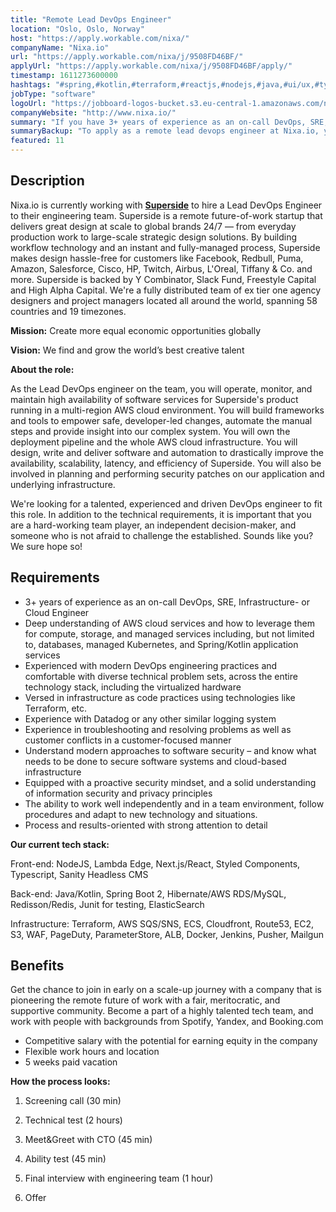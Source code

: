 ```yaml
---
title: "Remote Lead DevOps Engineer"
location: "Oslo, Oslo, Norway"
host: "https://apply.workable.com/nixa/"
companyName: "Nixa.io"
url: "https://apply.workable.com/nixa/j/9508FD46BF/"
applyUrl: "https://apply.workable.com/nixa/j/9508FD46BF/apply/"
timestamp: 1611273600000
hashtags: "#spring,#kotlin,#terraform,#reactjs,#nodejs,#java,#ui/ux,#typescript,#kubernetes,#management"
jobType: "software"
logoUrl: "https://jobboard-logos-bucket.s3.eu-central-1.amazonaws.com/nixa-io"
companyWebsite: "http://www.nixa.io/"
summary: "If you have 3+ years of experience as an on-call DevOps, SRE, Infrastructure or Cloud Engineer, Nixa.io is looking for someone with your skillset."
summaryBackup: "To apply as a remote lead devops engineer at Nixa.io, you preferably need to have some knowledge of: #ui/ux, #spring, #kotlin."
featured: 11
---
```


## Description

Nixa.io is currently working with [**Superside**](https://www.superside.com/) to hire a Lead DevOps Engineer to their engineering team. Superside is a remote future-of-work startup that delivers great design at scale to global brands 24/7 — from everyday production work to large-scale strategic design solutions. By building workflow technology and an instant and fully-managed process, Superside makes design hassle-free for customers like Facebook, Redbull, Puma, Amazon, Salesforce, Cisco, HP, Twitch, Airbus, L'Oreal, Tiffany & Co. and more. Superside is backed by Y Combinator, Slack Fund, Freestyle Capital and High Alpha Capital. We're a fully distributed team of ex tier one agency designers and project managers located all around the world, spanning 58 countries and 19 timezones.

**Mission:** Create more equal economic opportunities globally

**Vision:** We find and grow the world’s best creative talent

**About the role:**

As the Lead DevOps engineer on the team, you will operate, monitor, and maintain high availability of software services for Superside's product running in a multi-region AWS cloud environment. You will build frameworks and tools to empower safe, developer-led changes, automate the manual steps and provide insight into our complex system. You will own the deployment pipeline and the whole AWS cloud infrastructure. You will design, write and deliver software and automation to drastically improve the availability, scalability, latency, and efficiency of Superside. You will also be involved in planning and performing security patches on our application and underlying infrastructure.

We're looking for a talented, experienced and driven DevOps engineer to fit this role. In addition to the technical requirements, it is important that you are a hard-working team player, an independent decision-maker, and someone who is not afraid to challenge the established. Sounds like you? We sure hope so!

## Requirements

*   3+ years of experience as an on-call DevOps, SRE, Infrastructure- or Cloud Engineer
*   Deep understanding of AWS cloud services and how to leverage them for compute, storage, and managed services including, but not limited to, databases, managed Kubernetes, and Spring/Kotlin application services
*   Experienced with modern DevOps engineering practices and comfortable with diverse technical problem sets, across the entire technology stack, including the virtualized hardware
*   Versed in infrastructure as code practices using technologies like Terraform, etc.
*   Experience with Datadog or any other similar logging system
*   Experience in troubleshooting and resolving problems as well as customer conflicts in a customer-focused manner
*   Understand modern approaches to software security – and know what needs to be done to secure software systems and cloud-based infrastructure
*   Equipped with a proactive security mindset, and a solid understanding of information security and privacy principles
*   The ability to work well independently and in a team environment, follow procedures and adapt to new technology and situations.
*   Process and results-oriented with strong attention to detail

**Our current tech stack:**

Front-end: NodeJS, Lambda Edge, Next.js/React, Styled Components, Typescript, Sanity Headless CMS

Back-end: Java/Kotlin, Spring Boot 2, Hibernate/AWS RDS/MySQL, Redisson/Redis, Junit for testing, ElasticSearch

Infrastructure: Terraform, AWS SQS/SNS, ECS, Cloudfront, Route53, EC2, S3, WAF, PageDuty, ParameterStore, ALB, Docker, Jenkins, Pusher, Mailgun

## Benefits

Get the chance to join in early on a scale-up journey with a company that is pioneering the remote future of work with a fair, meritocratic, and supportive community. Become a part of a highly talented tech team, and work with people with backgrounds from Spotify, Yandex, and Booking.com

*   Competitive salary with the potential for earning equity in the company
*   Flexible work hours and location
*   5 weeks paid vacation

**How the process looks:** 

1) Screening call (30 min)

2) Technical test (2 hours)

3) Meet&Greet with CTO (45 min)

4) Ability test (45 min)

5) Final interview with engineering team (1 hour)

6) Offer
